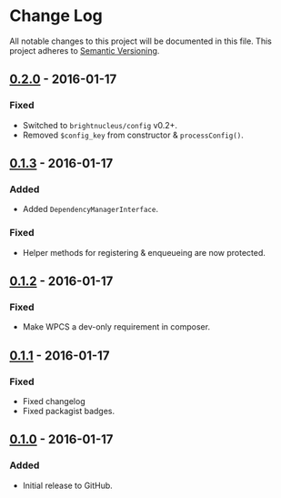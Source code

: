 # Change Log
All notable changes to this project will be documented in this file.
This project adheres to [Semantic Versioning](http://semver.org/).

## [0.2.0] - 2016-01-17
### Fixed
- Switched to `brightnucleus/config` v0.2+.
- Removed `$config_key` from constructor & `processConfig()`.

## [0.1.3] - 2016-01-17
### Added
- Added `DependencyManagerInterface`.

### Fixed
- Helper methods for registering & enqueueing are now protected.

## [0.1.2] - 2016-01-17
### Fixed
- Make WPCS a dev-only requirement in composer.

## [0.1.1] - 2016-01-17
### Fixed
- Fixed changelog
- Fixed packagist badges.

## [0.1.0] - 2016-01-17
### Added
- Initial release to GitHub.

[0.2.0]: https://github.com/brightnucleus/dependencies/compare/v0.1.3...v0.2.0
[0.1.3]: https://github.com/brightnucleus/dependencies/compare/v0.1.2...v0.1.3
[0.1.2]: https://github.com/brightnucleus/dependencies/compare/v0.1.1...v0.1.2
[0.1.1]: https://github.com/brightnucleus/dependencies/compare/v0.1.0...v0.1.1
[0.1.0]: https://github.com/brightnucleus/dependencies/compare/v0.0.0...v0.1.0
